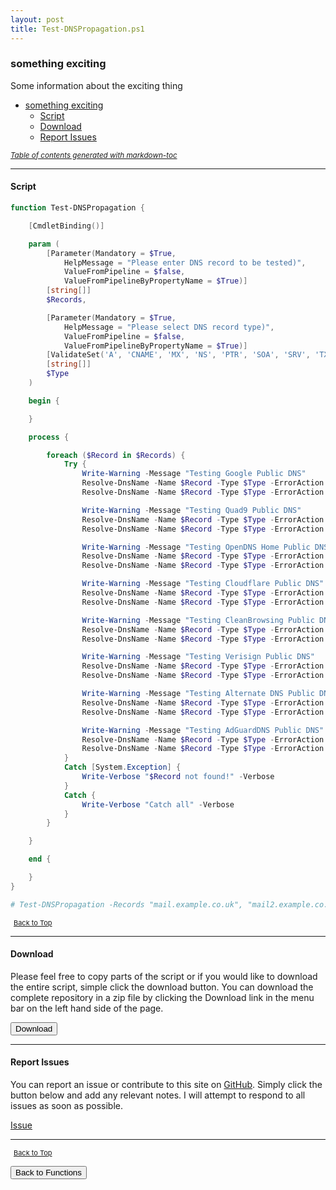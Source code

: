 ```yaml
---
layout: post
title: Test-DNSPropagation.ps1
---
```


### something exciting

Some information about the exciting thing

- [something exciting](#something-exciting)
  - [Script](#script)
  - [Download](#download)
  - [Report Issues](#report-issues)

<small><i><a href='http://ecotrust-canada.github.io/markdown-toc/'>Table of contents generated with markdown-toc</a></i></small>

---

#### Script

```powershell
function Test-DNSPropagation {

    [CmdletBinding()]

    param (
        [Parameter(Mandatory = $True,
            HelpMessage = "Please enter DNS record to be tested)",
            ValueFromPipeline = $false,
            ValueFromPipelineByPropertyName = $True)]
        [string[]]
        $Records,

        [Parameter(Mandatory = $True,
            HelpMessage = "Please select DNS record type)",
            ValueFromPipeline = $false,
            ValueFromPipelineByPropertyName = $True)]
        [ValidateSet('A', 'CNAME', 'MX', 'NS', 'PTR', 'SOA', 'SRV', 'TXT')]
        [string[]]
        $Type
    )

    begin {

    }

    process {

        foreach ($Record in $Records) {
            Try {
                Write-Warning -Message "Testing Google Public DNS"
                Resolve-DnsName -Name $Record -Type $Type -ErrorAction Stop -Server 8.8.8.8
                Resolve-DnsName -Name $Record -Type $Type -ErrorAction Stop -Server 8.8.4.4

                Write-Warning -Message "Testing Quad9 Public DNS"
                Resolve-DnsName -Name $Record -Type $Type -ErrorAction Stop -Server 9.9.9.9
                Resolve-DnsName -Name $Record -Type $Type -ErrorAction Stop -Server 149.112.112.112

                Write-Warning -Message "Testing OpenDNS Home Public DNS"
                Resolve-DnsName -Name $Record -Type $Type -ErrorAction Stop -Server 208.67.222.222
                Resolve-DnsName -Name $Record -Type $Type -ErrorAction Stop -Server 208.67.220.220

                Write-Warning -Message "Testing Cloudflare Public DNS"
                Resolve-DnsName -Name $Record -Type $Type -ErrorAction Stop -Server 1.1.1.1
                Resolve-DnsName -Name $Record -Type $Type -ErrorAction Stop -Server 1.0.0.1

                Write-Warning -Message "Testing CleanBrowsing Public DNS"
                Resolve-DnsName -Name $Record -Type $Type -ErrorAction Stop -Server 185.228.168.9
                Resolve-DnsName -Name $Record -Type $Type -ErrorAction Stop -Server 185.228.169.9

                Write-Warning -Message "Testing Verisign Public DNS"
                Resolve-DnsName -Name $Record -Type $Type -ErrorAction Stop -Server 64.6.64.6
                Resolve-DnsName -Name $Record -Type $Type -ErrorAction Stop -Server 64.6.65.6

                Write-Warning -Message "Testing Alternate DNS Public DNS"
                Resolve-DnsName -Name $Record -Type $Type -ErrorAction Stop -Server 198.101.242.72
                Resolve-DnsName -Name $Record -Type $Type -ErrorAction Stop -Server 23.253.163.53

                Write-Warning -Message "Testing AdGuardDNS Public DNS"
                Resolve-DnsName -Name $Record -Type $Type -ErrorAction Stop -Server 176.103.130.130
                Resolve-DnsName -Name $Record -Type $Type -ErrorAction Stop -Server 176.103.130.131
            }
            Catch [System.Exception] {
                Write-Verbose "$Record not found!" -Verbose
            }
            Catch {
                Write-Verbose "Catch all" -Verbose
            }
        }

    }

    end {

    }
}

# Test-DNSPropagation -Records "mail.example.co.uk", "mail2.example.co.uk", "mail3.example.co.uk" -Type A
```

<span style="font-size:11px;"><a href="#"><i class="fas fa-caret-up" aria-hidden="true" style="color: white; margin-right:5px;"></i>Back to Top</a></span>

---

#### Download

Please feel free to copy parts of the script or if you would like to download the entire script, simple click the download button. You can download the complete repository in a zip file by clicking the Download link in the menu bar on the left hand side of the page.

<button class="btn" type="submit" onclick="window.open('/PowerShell/functions/dns/Test-DNSPropagation.ps1')">
    <i class="fa fa-cloud-download-alt">
    </i>
        Download
</button>

---

#### Report Issues

You can report an issue or contribute to this site on <a href="https://github.com/BanterBoy/scripts-blog/issues">GitHub</a>. Simply click the button below and add any relevant notes. I will attempt to respond to all issues as soon as possible.

<!-- Place this tag where you want the button to render. -->

<a class="github-button" href="https://github.com/BanterBoy/scripts-blog/issues/new?title=Test-DNSPropagation.ps1&body=There is a problem with this function. Please find details below." data-show-count="true" aria-label="Issue BanterBoy/scripts-blog on GitHub">Issue</a>

---

<span style="font-size:11px;"><a href="#"><i class="fas fa-caret-up" aria-hidden="true" style="color: white; margin-right:5px;"></i>Back to Top</a></span>

<a href="/menu/_pages/functions.html">
    <button class="btn">
        <i class='fas fa-reply'>
        </i>
            Back to Functions
    </button>
</a>

[1]: http://ecotrust-canada.github.io/markdown-toc
[2]: https://github.com/googlearchive/code-prettify
